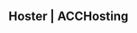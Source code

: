 ## Hoster | ACCHosting

<br><br>

<style>
.acc1{
  font-family: monospace;
  size: 14px;
  color: green;
}
.best{
  font-family: "Script";
  size: 15px;
  color: red;
}
</stlye>

<br><br>

<div class="acc1"><p>ACC-Hosting</p></div><div class="best"><p>#Beschte!!!</p></div>
